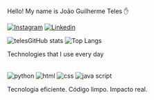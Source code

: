 Hello! My name is João Guilherme Teles ✋

[![Instagram](https://img.shields.io/badge/Instagram-E4405F?style=for-the-badge&logo=instagram&logoColor=white)](https://www.instagram.com/joaogtelesdev)                                                              [![Linkedin](https://img.shields.io/badge/LinkedIn-0077B5?style=for-the-badge&logo=linkedin&logoColor=white)](https://www.linkedin.com/in/telesdev1234)

![telesGitHub stats](https://github-readme-stats.vercel.app/api?username=teles&show_icons=true&theme=dracula)
![Top Langs](https://github-readme-stats.vercel.app/api/top-langs/?username=anuraghazra&hide_progress=true)

Technologies that I use every day

<div sytle="display:inline block"><br/>
<img align="center" alt="python"scr="https://img.shields.io/badge/Python-3776AB?style=for-the-badge&logo=python&logoColor=white"/>
<img align="center" alt="html"scr="https://img.shields.io/badge/HTML-239120?style=for-the-badge&logo=html5&logoColor=white"/>
<img align="center" alt="css"scr="https://img.shields.io/badge/CSS3-1572B6?style=for-the-badge&logo=css3&logoColor=white"/>
<img align="center" alt="java script"scr="https://img.shields.io/badge/JavaScript-323330?style=for-the-badge&logo=javascript&logoColor=F7DF1E"/></div>

Tecnologia eficiente. Código limpo. Impacto real.

